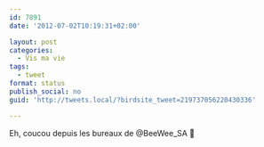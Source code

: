 ```yaml
---
id: 7891
date: '2012-07-02T10:19:31+02:00'

layout: post
categories:
  - Vis ma vie
tags:
  - tweet
format: status
publish_social: no
guid: 'http://tweets.local/?birdsite_tweet=219737056220430336'

---
```


Eh, coucou depuis les bureaux de @BeeWee\_SA 🙂
